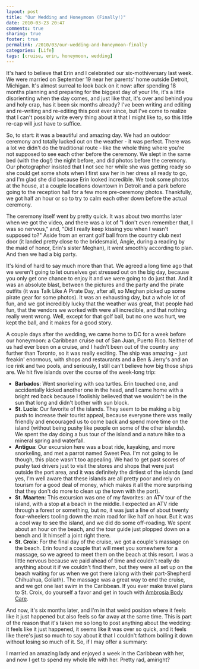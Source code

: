 ```yaml
---
layout: post
title: "Our Wedding and Honeymoon (Finally!)"
date: 2010-03-23 20:47
comments: true
sharing: true
footer: true
permalink: /2010/03/our-wedding-and-honeymoon-finally
categories: [Life]
tags: [cruise, erin, honeymoon, wedding]
---
```

It's hard to believe that Erin and I celebrated our six-mothiversary last week. We were married on September 19 near her parents' home outside Detroit, Michigan. It's almost surreal to look back on it now: after spending 18 months planning and preparing for the biggest day of your life, it's a little disorienting when the day comes, and just like that, it's over and behind you and holy crap, has it been six months already? I've been writing and editing and re-writing and re-editing this post ever since, but I've come to realize that I can't possibly write every thing about it that I might like to, so this little re-cap will just have to suffice.

So, to start: it was a beautiful and amazing day. We had an outdoor ceremony and totally lucked out on the weather - it was perfect. There was a lot we didn't do the traditional route - like the whole thing where you're not supposed to see each other before the ceremony. We slept in the same bed (with the dog!) the night before, and did photos before the ceremony. Our photographer insisted that I not see her while she was getting ready so she could get some shots when I first saw her in her dress all ready to go, and I'm glad she did because Erin looked incredible. We took some photos at the house, at a couple locations downtown in Detroit and a park before going to the reception hall for a few more pre-ceremony photos. Thankfully, we got half an hour or so to try to calm each other down before the actual ceremony.

The ceremony itself went by pretty quick. It was about two months later when we got the video, and there was a lot of "I don't even remember that, I was so nervous," and, "Did I really keep kissing you when I wasn't supposed to?" Aside from an errant golf ball from the country club next door (it landed pretty close to the bridesmaid, Angie, during a reading by the maid of honor, Erin's sister Meghan), it went smoothly according to plan. And then we had a big party.

It's kind of hard to say much more than that. We agreed a long time ago that we weren't going to let ourselves get stressed out on the big day, because you only get one chance to enjoy it and we were going to do just that. And it was an absolute blast, between the pictures and the party and the pirate outfits (it was Talk Like A Pirate Day, after all, so Meghan picked up some pirate gear for some photos). It was an exhausting day, but a whole lot of fun, and we got incredibly lucky that the weather was great, that people had fun, that the vendors we worked with were all incredible, and that nothing really went wrong. Well, except for that golf ball, but no one was hurt, we kept the ball, and it makes for a good story.

A couple days after the wedding, we came home to DC for a week before our honeymoon: a Caribbean cruise out of San Juan, Puerto Rico. Neither of us had ever been on a cruise, and I hadn't been out of the country any further than Toronto, so it was really exciting. The ship was amazing - just freakin' enormous, with shops and restaurants and a Ben & Jerry's and an ice rink and two pools, and seriously, I still can't believe how big those ships are. We hit five islands over the course of the week-long trip:

* **Barbados**: Went snorkeling with sea turtles. Erin touched one, and accidentally kicked another one in the head, and I came home with a bright red back because I foolishly believed that we wouldn't be in the sun that long and didn't bother with sun block.
* **St. Lucia**: Our favorite of the islands. They seem to be making a big push to increase their tourist appeal, because everyone there was really friendly and encouraged us to come back and spend more time on the island (without being pushy like people on some of the other islands). We spent the day doing a bus tour of the island and a nature hike to a mineral spring and waterfall.
* **Antigua**: Our excursion here was a boat ride, kayaking, and more snorkeling, and met a parrot named Sweet Pea. I'm not going to lie though, this place wasn't too appealing. We had to get past scores of pushy taxi drivers just to visit the stores and shops that were just outside the port area, and it was definitely the dirtiest of the islands (and yes, I'm well aware that these islands are all pretty poor and rely on tourism for a good deal of money, which makes it all the more surprising that they don't do more to clean up the town with the port).
* **St. Maarten**: This excursion was one of my favorites: an ATV tour of the island, with a stop at a beach in the middle. I expected an ATV ride through a forest or something, but no, it was just a line of about twenty four-wheelers tooling down the main road for like half an hour. But it was a cool way to see the island, and we did do some off-roading. We spent about an hour on the beach, and the tour guide just plopped down on a bench and lit himself a joint right there.
* **St. Croix**: For the final day of the cruise, we got a couple's massage on the beach. Erin found a couple that will meet you somewhere for a massage, so we agreed to meet them on the beach at this resort. I was a little nervous because we paid ahead of time and couldn't really do anything about it if we couldn't find them, but they were all set up on the beach waiting for us when we got there (along with their part-Shepherd Chihuahua, Goliath). The massage was a great way to end the cruise, and we got one last swim in the Caribbean. If you ever make travel plans to St. Croix, do yourself a favor and get in touch with [Ambrosia Body Care](http://www.massagestcroix.com/).

And now, it's six months later, and I'm in that weird position where it feels like it just happened but also feels so far away at the same time. This is part of the reason that it's taken me so long to post anything about the wedding: it feels like it just happened, it seems like it was over so quick, and it feels like there's just so much to say about it that I couldn't fathom boiling it down without losing so much of it. So, if I may offer a summary:

I married an amazing lady and enjoyed a week in the Caribbean with her, and now I get to spend my whole life with her. Pretty rad, amiright?